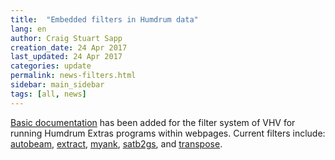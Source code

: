 ```yaml
---
title:  "Embedded filters in Humdrum data"
lang: en
author: Craig Stuart Sapp
creation_date: 24 Apr 2017
last_updated: 24 Apr 2017
categories: update
permalink: news-filters.html
sidebar: main_sidebar
tags: [all, news]
---
```


[Basic documentation](/filters) has been added for the filter system
of VHV for running Humdrum Extras programs within webpages.  Current filters
include:
[autobeam](/filters/autobeam),
[extract](/filters/extract),
[myank](/filters/myank),
[satb2gs](/filters/satb2gs), and
[transpose](/filters/transpose).



